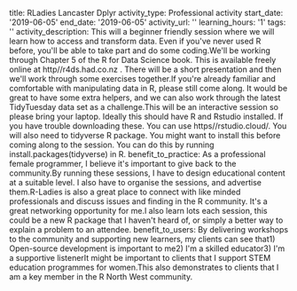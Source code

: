 title: RLadies Lancaster Dplyr
activity_type: Professional activity
start_date: '2019-06-05'
end_date: '2019-06-05'
activity_url: ''
learning_hours: '1'
tags: ''
activity_description: This will a beginner friendly session where we will learn how
  to access and transform data. Even if you've never used R before, you'll be able
  to take part and do some coding.We'll be working through Chapter 5 of the R for
  Data Science book. This is available freely online at http//r4ds.had.co.nz . There
  will be a short presentation and then we'll work through some exercises together.If
  you're already familiar and comfortable with manipulating data in R, please still
  come along. It would be great to have some extra helpers, and we can also work through
  the latest TidyTuesday data set as a challenge.This will be an interactive session
  so please bring your laptop. Ideally this should have R and Rstudio installed. If
  you have trouble downloading these. You can use https//rstudio.cloud/. You will
  also need to tidyverse R package. You might want to install this before coming along
  to the session. You can do this by running install.packages(tidyverse) in R.
benefit_to_practice: As a professional female programmer, I believe it's important
  to give back to the community.By running these sessions, I have to design educational
  content at a suitable level. I also have to organise the sessions, and advertise
  them.R-Ladies is also a great place to connect with like minded professionals and
  discuss issues and finding in the R community. It's a great networking opportunity
  for me.I also learn lots each session, this could be a new R package that I haven't
  heard of, or simply a better way to explain a problem to an attendee.
benefit_to_users: By delivering workshops to the community and supporting new learners,
  my clients can see that1) Open-source development is important to me2) I'm a skilled
  educator3) I'm a supportive listenerIt might be important to clients that I support
  STEM education programmes for women.This also demonstrates to clients that I am
  a key member in the R North West community.
